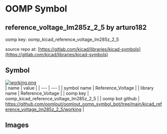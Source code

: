 # OOMP Symbol  
## reference_voltage_lm285z_2_5  by arturo182  
  
oomp key: oomp_kicad_reference_voltage_lm285z_2_5  
  
source repo at: [https://gitlab.com/kicad/libraries/kicad-symbols](https://gitlab.com/kicad/libraries/kicad-symbols)  
## Symbol  
  
[![working.png](working_600.png)](working.png)  
| name | value | 
| --- | --- | 
| symbol name | Reference_Voltage | 
| library name | Reference_Voltage | 
| oomp key | oomp_kicad_reference_voltage_lm285z_2_5 | 
| oomp bot github | https://github.com/oomlout/oomlout_oomp_symbol_bot/tree/main/kicad_reference_voltage_lm285z_2_5/working | 
## Images  
